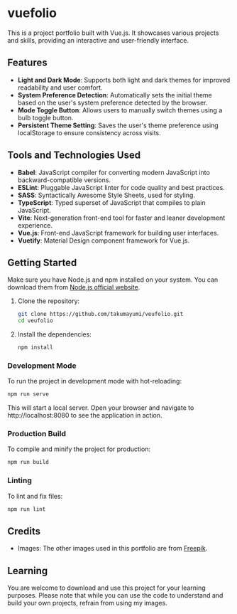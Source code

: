 # vuefolio

This is a project portfolio built with Vue.js. It showcases various projects and skills, providing an interactive and user-friendly interface.

## Features

- **Light and Dark Mode**: Supports both light and dark themes for improved readability and user comfort.
- **System Preference Detection**: Automatically sets the initial theme based on the user's system preference detected by the browser.
- **Mode Toggle Button**: Allows users to manually switch themes using a bulb toggle button.
- **Persistent Theme Setting**: Saves the user's theme preference using localStorage to ensure consistency across visits.

## Tools and Technologies Used

- **Babel**: JavaScript compiler for converting modern JavaScript into backward-compatible versions.
- **ESLint**: Pluggable JavaScript linter for code quality and best practices.
- **SASS**: Syntactically Awesome Style Sheets, used for styling.
- **TypeScript**: Typed superset of JavaScript that compiles to plain JavaScript.
- **Vite**: Next-generation front-end tool for faster and leaner development experience.
- **Vue.js**: Front-end JavaScript framework for building user interfaces.
- **Vuetify**: Material Design component framework for Vue.js.

## Getting Started

Make sure you have Node.js and npm installed on your system. You can download them from [Node.js official website](https://nodejs.org/).

1. Clone the repository:
   ```bash
   git clone https://github.com/takumayumi/veufolio.git
   cd veufolio
   ```
2. Install the dependencies:
   ```bash
   npm install
   ```

### Development Mode

To run the project in development mode with hot-reloading:

```bash
npm run serve
```

This will start a local server. Open your browser and navigate to http://localhost:8080 to see the application in action.

### Production Build

To compile and minify the project for production:

```bash
npm run build
```

### Linting

To lint and fix files:

```bash
npm run lint
```

## Credits

- Images: The other images used in this portfolio are from [Freepik](https://www.freepik.com/).

## Learning

You are welcome to download and use this project for your learning purposes. Please note that while you can use the code to understand and build your own projects, refrain from using my images.
